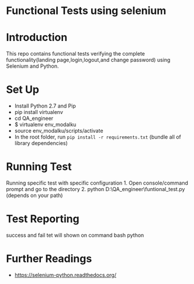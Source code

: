 Functional Tests using selenium
==============
# Introduction
This repo contains functional tests verifying the complete functionality(landing page,login,logout,and change password) using Selenium and Python.

# Set Up
- Install Python 2.7 and Pip
- pip install virtualenv
- cd QA_engineer
- $ virtualenv env_modalku
- source env_modalku/scripts/activate
- In the root folder, run `pip install -r requirements.txt` (bundle all of library dependencies)

# Running Test
Running specific test with specific configuration
    1. Open console/command prompt and go to the directory
    2. python D:\QA_engineer\funtional_test.py (depends on your path)

# Test Reporting
success and fail tet will shown on command bash python

# Further Readings
- https://selenium-python.readthedocs.org/
